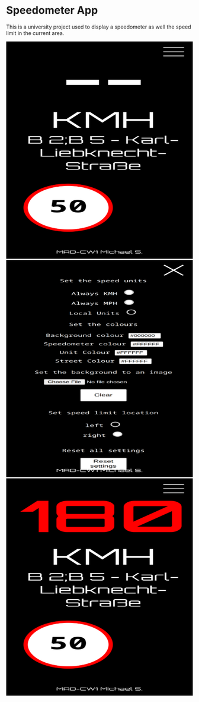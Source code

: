 # Speedometer App

This is a university project used to display a speedometer as well the speed limit in the current area.

<img src="https://github.com/maikeru-dev/speedometer/blob/master/images/basic_displays3.png" alt="Screenshot3" width="1266" height="585">
<img src="https://github.com/maikeru-dev/speedometer/blob/master/images/basic_displays2.png" alt="Screenshot2" width="1266" height="585">
<img src="https://github.com/maikeru-dev/speedometer/blob/master/images/basic_displays1.png" alt="Screenshot1" width="1266" height="585">
